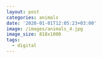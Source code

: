 ```yaml
---
layout: post
categories: animals
date: '2020-01-01T12:05:23+03:00'
image: /images/animals_4.jpg
image_size: 818x1000
tags:
  - digital
---
```

